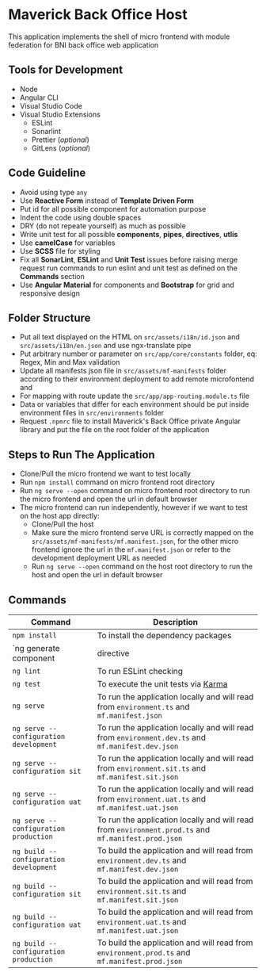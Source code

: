 # Maverick Back Office Host

This application implements the shell of micro frontend with module federation for BNI back office web application

## Tools for Development

- Node
- Angular CLI
- Visual Studio Code
- Visual Studio Extensions
  - ESLint
  - Sonarlint
  - Prettier (_optional_)
  - GitLens (_optional_)

## Code Guideline

- Avoid using type `any`
- Use **Reactive Form** instead of **Template Driven Form**
- Put id for all possible component for automation purpose
- Indent the code using double spaces
- DRY (do not repeate yourself) as much as possible
- Write unit test for all possible **components**, **pipes**, **directives**, **utlis**
- Use **camelCase** for variables
- Use **SCSS** file for styling
- Fix all **SonarLint**, **ESLint** and **Unit Test** issues before raising merge request
  run commands to run eslint and unit test as defined on the **Commands** section
- Use **Angular Material** for components and **Bootstrap** for grid and responsive design

## Folder Structure

- Put all text displayed on the HTML on `src/assets/i18n/id.json` and `src/assets/i18n/en.json` and use ngx-translate pipe
- Put arbitrary number or parameter on `src/app/core/constants` folder, eq: Regex, Min and Max validation
- Update all manifests json file in `src/assets/mf-manifests` folder according to their environment deployment to add remote microfontend and
- For mapping with route update the `src/app/app-routing.module.ts` file
- Data or variables that differ for each environment should be put inside environment files in `src/environments` folder
- Request `.npmrc` file to install Maverick's Back Office private Angular library and put the file on the root folder of the application

## Steps to Run The Application

- Clone/Pull the micro frontend we want to test locally 
- Run `npm install` command on micro frontend root directory
- Run `ng serve --open` command on micro frontend root directory to run the micro frontend and open the url in default browser
- The micro frontend can run independently, however if we want to test on the host app directly:
    - Clone/Pull the host
    - Make sure the micro frontend serve URL is correctly mapped on the `src/assets/mf-manifests/mf.manifest.json`, for the other micro frontend ignore the url in the `mf.manifest.json` or refer to the development deployment URL as needed
    - Run `ng serve --open` command on the host root directory to run the host and open the url in default browser

## Commands

| Command | Description |
| ------ | ------ |
| `npm install` | To install the dependency packages |
| `ng generate component|directive|pipe|service|class|guard|interface|enum|module` | To generate component/ directive/ pipe / service, etc |
| `ng lint` | To run ESLint checking |
| `ng test` | To execute the unit tests via [Karma](https://karma-runner.github.io) |
| `ng serve` | To run the application locally and will read from `environment.ts` and `mf.manifest.json` |
| `ng serve --configuration development` | To run the application locally and will read from `environment.dev.ts` and `mf.manifest.dev.json` |
| `ng serve --configuration sit` | To run the application locally and will read from `environment.sit.ts` and `mf.manifest.sit.json` |
| `ng serve --configuration uat` | To run the application locally and will read from `environment.uat.ts` and `mf.manifest.uat.json` |
| `ng serve --configuration production` | To run the application locally and will read from `environment.prod.ts` and `mf.manifest.prod.json` |
| `ng build --configuration development` | To build the application and will read from `environment.dev.ts` and `mf.manifest.dev.json` |
| `ng build --configuration sit` | To build the application and will read from `environment.sit.ts` and `mf.manifest.sit.json` |
| `ng build --configuration uat` | To build the application and will read from `environment.uat.ts` and `mf.manifest.uat.json` |
| `ng build --configuration production` |To build the application and will read from `environment.prod.ts` and `mf.manifest.prod.json` |